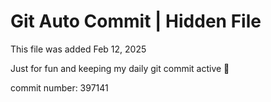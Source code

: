 # Git Auto Commit | Hidden File

This file was added Feb 12, 2025

Just for fun and keeping my daily git commit active 🤪

commit number: 397141
